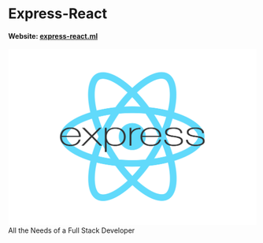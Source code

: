 # Express-React
#### Website: [express-react.ml](express-react.ml)
![Express-React](logo.png)
All the Needs of a Full Stack Developer
